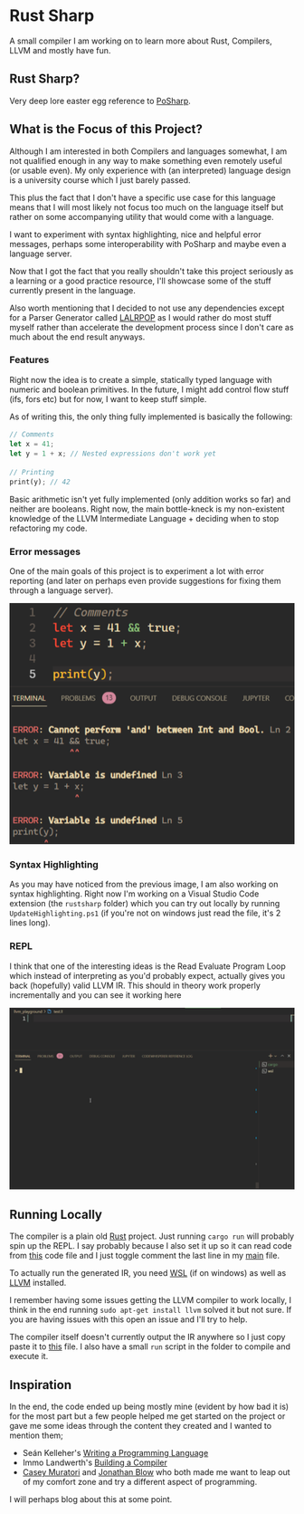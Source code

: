 # Rust Sharp

A small compiler I am working on to learn more about Rust, Compilers, LLVM and mostly have fun.

## Rust Sharp?

Very deep lore easter egg reference to [PoSharp](https://github.com/pijuskri/Po-Sharp).

## What is the Focus of this Project?

Although I am interested in both Compilers and languages somewhat, I am not qualified
enough in any way to make something even remotely useful (or usable even). My only experience
with (an interpreted) language design is a university course which I just barely passed.

This plus the fact that I don't have a specific use case for this language means that I will
most likely not focus too much on the language itself but rather on some accompanying utility
that would come with a language.

I want to experiment with syntax highlighting, nice and helpful error messages, perhaps some
interoperability with PoSharp and maybe even a language server.

Now that I got the fact that you really shouldn't take this project seriously as a learning
or a good practice resource, I'll showcase some of the stuff currently present in the language.

Also worth mentioning that I decided to not use any dependencies except for a Parser Generator
called [LALRPOP](https://github.com/lalrpop/lalrpop) as I would rather do most stuff myself
rather than accelerate the development process since I don't care as much about the end result
anyways.

### Features

Right now the idea is to create a simple, statically typed language with numeric and boolean
primitives. In the future, I might add control flow stuff (ifs, fors etc) but for now, I want
to keep stuff simple.

As of writing this, the only thing fully implemented is basically the following: 

```rust
// Comments
let x = 41;
let y = 1 + x; // Nested expressions don't work yet

// Printing
print(y); // 42
```

Basic arithmetic isn't yet fully implemented (only addition works so far) and neither
are booleans. Right now, the main bottle-kneck is my non-existent knowledge of the LLVM 
Intermediate Language + deciding when to stop refactoring my code.

### Error messages

One of the main goals of this project is to experiment a lot with error reporting (and later
on perhaps even provide suggestions for fixing them through a language server).

<div align="center">
  <img src="./assets/errors.png">
</div>

### Syntax Highlighting

As you may have noticed from the previous image, I am also working on syntax highlighting.
Right now I'm working on a Visual Studio Code extension (the `rustsharp` folder) which you can
try out locally by running `UpdateHighlighting.ps1` (if you're not on windows just read the file,
it's 2 lines long).

### REPL

I think that one of the interesting ideas is the Read Evaluate Program Loop which instead of
interpreting as you'd probably expect, actually gives you back (hopefully) valid LLVM IR.
This should in theory work properly incrementally and you can see it working here

<div align="center">
  <img src="./assets/repl.gif">
</div>

## Running Locally

The compiler is a plain old [Rust](https://www.rust-lang.org/tools/install) project. Just
running `cargo run` will probably spin up the REPL. I say probably because I also set it up
so it can read code from [this](./samples/test.rsharp) code file and I just toggle comment
the last line in my [main](./src/main.rs) file.

To actually run the generated IR, you need [WSL](https://docs.microsoft.com/en-us/windows/wsl/install) 
(if on windows) as well as [LLVM](https://llvm.org/) installed.

I remember having some issues getting the LLVM compiler to work locally, I think in the end
running `sudo apt-get install llvm` solved it but not sure. If you are having issues with this
open an issue and I'll try to help.

The compiler itself doesn't currently output the IR anywhere so I just copy paste it to
[this](./llvm_playground/test.ll) file. I also have a small `run` script in the folder
to compile and execute it.

## Inspiration

In the end, the code ended up being mostly mine (evident by how bad it is) for the most part 
but a few people helped me get started on the project or gave me some ideas
through the content they created and I wanted to mention them;

- Seán Kelleher's [Writing a Programming Language](https://www.youtube.com/playlist?list=PLkpGh2gaaueyzEAn07jf44LdscDeWRyzy)
- Immo Landwerth's [Building a Compiler](https://youtube.com/playlist?list=PLRAdsfhKI4OWNOSfS7EUu5GRAVmze1t2y)
- [Casey Muratori](https://caseymuratori.com/about) and 
  [Jonathan Blow](https://www.youtube.com/user/jblow888/featured) who both made me want to leap out
  of my comfort zone and try a different aspect of programming.

I will perhaps blog about this at some point.
